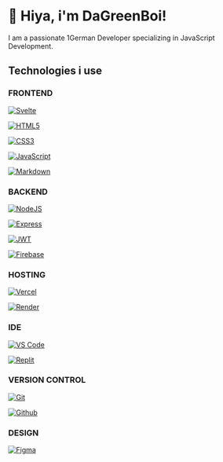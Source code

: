 <h1>👋 Hiya, i'm DaGreenBoi!</h1>
<span>I am a passionate 1German Developer specializing in JavaScript Development.</span>

<h2>Technologies i use</h2>

<h3><strong>FRONTEND</strong></h3>

<a href="https://svelte.dev/"><img alt="Svelte" src="https://img.shields.io/badge/svelte-%23f1413d.svg?style=for-the-badge&logo=svelte&logoColor=white"></a>

<a href="https://developer.mozilla.org/en-US/docs/Web/HTML"><img alt="HTML5" src="https://img.shields.io/badge/html5-%23E34F26.svg?style=for-the-badge&logo=html5&logoColor=white"></a>

<a href="https://developer.mozilla.org/en-US/docs/Web/CSS"><img alt="CSS3" src="https://img.shields.io/badge/css3-%231572B6.svg?style=for-the-badge&logo=css3&logoColor=white"></a>

<a href="https://developer.mozilla.org/en-US/docs/Web/JavaScript"><img alt="JavaScript" src="https://img.shields.io/badge/javascript-%23323330.svg?style=for-the-badge&logo=javascript&logoColor=%23F7DF1E"></a>

<a href="https://commonmark.org/help/"><img alt="Markdown" src="https://img.shields.io/badge/markdown-%23000000.svg?style=for-the-badge&logo=markdown&logoColor=white"></a>

<h3><strong>BACKEND</strong></h3>

<a href="https://nodejs.org/"><img alt="NodeJS" src="https://img.shields.io/badge/node.js-6DA55F?style=for-the-badge&logo=node.js&logoColor=white"></a>

<a href="https://expressjs.com/"><img alt="Express" src="https://img.shields.io/badge/express.js-ffffff?style=for-the-badge&logo=express&logoColor=red"></a>

<a href="https://jwt.io/"><img alt="JWT" src="https://img.shields.io/badge/JWT-black?style=for-the-badge&logo=JSON%20web%20tokens"></a>

<a href="https://firebase.com/"><img alt="Firebase" src="https://img.shields.io/badge/firebase-a08021?style=for-the-badge&logo=firebase&logoColor=ffcd34"></a>

<h3><strong>HOSTING</strong></h3>

<a href="https://vercel.com/"><img alt="Vercel" src="https://img.shields.io/badge/vercel-%23000000.svg?style=for-the-badge&logo=vercel&logoColor=white"></a>

<a href="https://render.com/"><img alt="Render" src="https://img.shields.io/badge/Render-%46E3B7.svg?style=for-the-badge&logo=render&logoColor=white"></a>

<h3><strong>IDE</strong></h3>

<a href="https://code.visualstudio.com/"><img alt="VS Code" src="https://img.shields.io/badge/Visual%20Studio%20Code-0078d7.svg?style=for-the-badge&logo=visual-studio-code&logoColor=white"></a>

<a href="https://replit.com/"><img alt="Replit" src="https://img.shields.io/badge/Replit-DD1200?style=for-the-badge&logo=Replit&logoColor=white"></a>

<h3><strong>VERSION CONTROL</strong></h3>

<a href="https://replit.com/"><img alt="Git" src="https://img.shields.io/badge/Git-F05032?style=for-the-badge&logo=Git&logoColor=white"></a>

<a href="https://github.com/"><img alt="Github" src="https://img.shields.io/badge/Github-181717?style=for-the-badge&logo=Github&logoColor=white"></a>

<h3><strong>DESIGN</strong></h3>

<a href="https://figma.com/"><img alt="Figma" src="https://img.shields.io/badge/figma-%23F24E1E.svg?style=for-the-badge&logo=figma&logoColor=white"></a>
